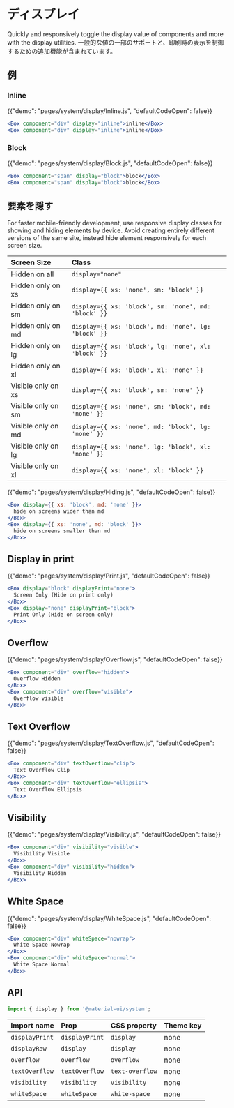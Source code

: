 # ディスプレイ

<p class="description">Quickly and responsively toggle the display value of components and more with the display utilities. 一般的な値の一部のサポートと、印刷時の表示を制御するための追加機能が含まれています。</p>

## 例

### Inline

{{"demo": "pages/system/display/Inline.js", "defaultCodeOpen": false}}

```jsx
<Box component="div" display="inline">inline</Box>
<Box component="div" display="inline">inline</Box>
```

### Block

{{"demo": "pages/system/display/Block.js", "defaultCodeOpen": false}}

```jsx
<Box component="span" display="block">block</Box>
<Box component="span" display="block">block</Box>
```

## 要素を隠す

For faster mobile-friendly development, use responsive display classes for showing and hiding elements by device. Avoid creating entirely different versions of the same site, instead hide element responsively for each screen size.

| Screen Size        | Class                                                |
|:------------------ |:---------------------------------------------------- |
| Hidden on all      | `display="none"`                                     |
| Hidden only on xs  | `display={{ xs: 'none', sm: 'block' }}`              |
| Hidden only on sm  | `display={{ xs: 'block', sm: 'none', md: 'block' }}` |
| Hidden only on md  | `display={{ xs: 'block', md: 'none', lg: 'block' }}` |
| Hidden only on lg  | `display={{ xs: 'block', lg: 'none', xl: 'block' }}` |
| Hidden only on xl  | `display={{ xs: 'block', xl: 'none' }}`              |
| Visible only on xs | `display={{ xs: 'block', sm: 'none' }}`              |
| Visible only on sm | `display={{ xs: 'none', sm: 'block', md: 'none' }}`  |
| Visible only on md | `display={{ xs: 'none', md: 'block', lg: 'none' }}`  |
| Visible only on lg | `display={{ xs: 'none', lg: 'block', xl: 'none' }}`  |
| Visible only on xl | `display={{ xs: 'none', xl: 'block' }}`              |


{{"demo": "pages/system/display/Hiding.js", "defaultCodeOpen": false}}

```jsx
<Box display={{ xs: 'block', md: 'none' }}>
  hide on screens wider than md
</Box>
<Box display={{ xs: 'none', md: 'block' }}>
  hide on screens smaller than md
</Box>
```

## Display in print

{{"demo": "pages/system/display/Print.js", "defaultCodeOpen": false}}

```jsx
<Box display="block" displayPrint="none">
  Screen Only (Hide on print only)
</Box>
<Box display="none" displayPrint="block">
  Print Only (Hide on screen only)
</Box>
```

## Overflow

{{"demo": "pages/system/display/Overflow.js", "defaultCodeOpen": false}}

```jsx
<Box component="div" overflow="hidden">
  Overflow Hidden
</Box>
<Box component="div" overflow="visible">
  Overflow visible
</Box>
```

## Text Overflow

{{"demo": "pages/system/display/TextOverflow.js", "defaultCodeOpen": false}}

```jsx
<Box component="div" textOverflow="clip">
  Text Overflow Clip
</Box>
<Box component="div" textOverflow="ellipsis">
  Text Overflow Ellipsis
</Box>
```

## Visibility

{{"demo": "pages/system/display/Visibility.js", "defaultCodeOpen": false}}

```jsx
<Box component="div" visibility="visible">
  Visibility Visible
</Box>
<Box component="div" visibility="hidden">
  Visibility Hidden
</Box>
```

## White Space

{{"demo": "pages/system/display/WhiteSpace.js", "defaultCodeOpen": false}}

```jsx
<Box component="div" whiteSpace="nowrap">
  White Space Nowrap
</Box>
<Box component="div" whiteSpace="normal">
  White Space Normal
</Box>
```

## API

```js
import { display } from '@material-ui/system';
```

| Import name    | Prop           | CSS property    | Theme key |
|:-------------- |:-------------- |:--------------- |:--------- |
| `displayPrint` | `displayPrint` | `display`       | none      |
| `displayRaw`   | `display`      | `display`       | none      |
| `overflow`     | `overflow`     | `overflow`      | none      |
| `textOverflow` | `textOverflow` | `text-overflow` | none      |
| `visibility`   | `visibility`   | `visibility`    | none      |
| `whiteSpace`   | `whiteSpace`   | `white-space`   | none      |